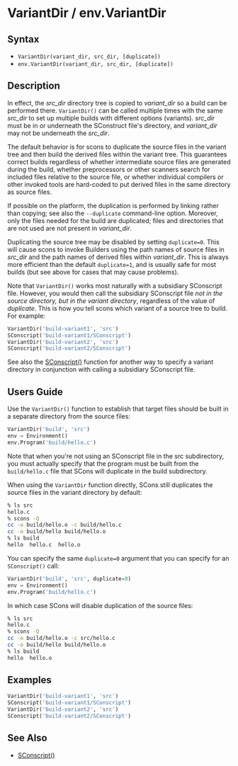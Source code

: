 # VariantDir / env.VariantDir

## Syntax

 * `VariantDir(variant_dir, src_dir, [duplicate])`
 * `env.VariantDir(variant_dir, src_dir, [duplicate])`
 
## Description

In effect, the _src_dir_ directory tree is copied to _variant_dir_ so a build can be performed there. `VariantDir()` can be called multiple times with the same _src_dir_ to set up multiple builds with different options (variants). _src_dir_ must be in or underneath the SConstruct file's directory, and _variant_dir_ may not be underneath the _src_dir_.  

The default behavior is for scons to duplicate the source files in the variant tree and then build the derived files within the variant tree. This guarantees correct builds regardless of whether intermediate source files are generated during the build, whether preprocessors or other scanners search for included files relative to the source file, or whether individual compilers or other invoked tools are hard-coded to put derived files in the same directory as source files.  

If possible on the platform, the duplication is performed by linking rather than copying; see also the `--duplicate` command-line option. Moreover, only the files needed for the build are duplicated; files and directories that are not used are not present in _variant_dir_.  

Duplicating the source tree may be disabled by setting `duplicate=0`. This will cause scons to invoke Builders using the path names of source files in _src_dir_ and the path names of derived files within _variant_dir_. This is always more efficient than the default `duplicate=1`, and is usually safe for most builds (but see above for cases that may cause problems).  

Note that `VariantDir()` works most naturally with a subsidiary SConscript file. However, you would then call the subsidiary SConscript file _not in the source directory, but in the variant directory_, regardless of the value of _duplicate_. This is how you tell scons which variant of a source tree to build. For example:  


```python
VariantDir('build-variant1', 'src')
SConscript('build-variant1/SConscript')
VariantDir('build-variant2', 'src')
SConscript('build-variant2/SConscript')
```
See also the [SConscript()](SConscript()) function for another way to specify a variant directory in conjunction with calling a subsidiary SConscript file. 


## Users Guide

Use the `VariantDir()` function to establish that target files should be built in a separate directory from the source files:
  
```python 
VariantDir('build', 'src')
env = Environment()
env.Program('build/hello.c')
```
Note that when you're not using an SConscript file in the src subdirectory, you must actually specify that the program must be built from the `build/hello.c` file that SCons will duplicate in the build subdirectory.  

When using the `VariantDir` function directly, SCons still duplicates the source files in the variant directory by default:  
```bash
% ls src
hello.c
% scons -Q
cc -o build/hello.o -c build/hello.c
cc -o build/hello build/hello.o
% ls build
hello  hello.c  hello.o
```
    

You can specify the same `duplicate=0` argument that you can specify for an `SConscript()` call:  


```python
VariantDir('build', 'src', duplicate=0)
env = Environment()
env.Program('build/hello.c')
```
    

In which case SCons will disable duplication of the source files:  


```bash
% ls src
hello.c
% scons -Q
cc -o build/hello.o -c src/hello.c
cc -o build/hello build/hello.o
% ls build
hello  hello.o
```

## Examples

```python
VariantDir('build-variant1', 'src')
SConscript('build-variant1/SConscript')
VariantDir('build-variant2', 'src')
SConscript('build-variant2/SConscript')
```

## See Also

* [SConscript()](SConscript()) 